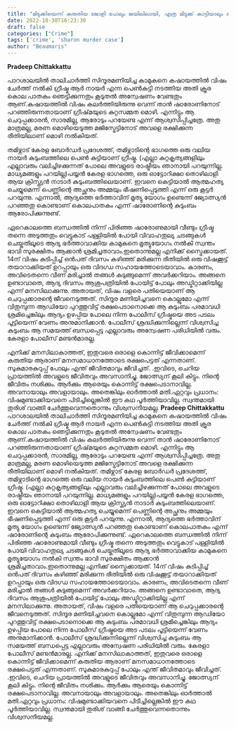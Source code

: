 ```yaml
---
title: "മിടുക്കിയെന്ന് കരുതിയ ജോളി പോലും ജയിലിലായി, എത്ര മിടുക്ക് കാട്ടിയാലും അവസാനം കുടുങ്ങുക തന്നെ ചെയ്യും"
date: 2022-10-30T16:23:30
draft: false
categories: ["Crime"]
tags: ['crime', 'sharon murder case']
author: "Beaumaris"
---
```


<strong>Pradeep Chittakkattu</strong>

പാറശാലയിൽ താലിചാർത്തി സിന്ദൂരമണിയിച്ച കാമുകനെ കഷായത്തിൽ വിഷം ചേര്‍ത്ത് നൽകി ഗ്രീഷ്മ ആർ നായർ എന്ന പെൺകുട്ടി നടത്തിയ അതി ക്രൂര കൊല പാതകം ഞെട്ടിക്കുന്നതും കൂടുതൽ അന്വേഷണം വേണ്ടതും ആണ്.കഷായത്തിൽ വിഷം കലർത്തിയിരുന്നു വെന്ന് താൻ ഷാരോണിനോട് പറഞ്ഞിരുന്നതായാണ് ഗ്രീഷ്‌മയുടെ കുറ്റ‌സമ്മത മൊഴി. എന്നിട്ടും ആ ചെറുപ്പക്കാരൻ, സാരമില്ല, ആരോടും പറയേണ്ട എന്ന് ആശ്വസിപ്പിച്ചത്രേ. അതു മാത്രമല്ല, മരണ മൊഴിയെടുത്ത മജിസ്ട്രേട്ടിനോട് അവളെ രക്ഷിക്കുന്ന രീതിയിലാണ് മൊഴി നൽകിയത്.

തമിഴ്നാട് കേരള ബോർഡർ പ്രദേശത്ത്, തമിഴ്നാടിന്റെ ഭാഗത്തെ ഒരു വലിയ നായർ കുടുംബത്തിലെ പെൺ കുട്ടിയാണ് ഗ്രീഷ്മ. (എല്ലാ കുറ്റകൃത്യങ്ങളിലും എല്ലാവരും വലിച്ചിഴക്കുന്നത് പോലെ അവളുടെ രാഷ്ട്രീയം ഞാനായി പറയുന്നില്ല. മാധ്യമങ്ങളും പറയില്ല)പയ്യൻ കേരള ഭാഗത്തെ, ഒരു ഓട്ടോറിക്ഷാ തൊഴിലാളി ആയ ക്രിസ്ത്യൻ നാടാർ കുടുംബത്തിലെയാണ്. ഇവനെ കെട്ടിയാൽ ആത്മഹത്യ ചെയ്യുമെന്ന് പെണ്ണിന്റെ അച്ഛനും അമ്മയും ഭീഷണിപ്പെടുത്തി എന്ന് ഒരു കൂട്ടർ പറയുന്നു. എന്നാൽ, ആദ്യത്തെ ഭർത്താവിന് മൃത്യു യോഗം ഉണ്ടെന്ന് ജ്യോത്സ്യൻ പറഞ്ഞതു കൊണ്ടാണ് കൊലപാതകം എന്ന് ഷാരോണിന്റെ കുടുംബം ആരോപിക്കുന്നുണ്ട്.

ഏറെകാലത്തെ ബന്ധത്തിൽ നിന്ന് പിരിഞ്ഞ ഷാരോണുമായി വീണ്ടും ഗ്രീഷ്മ തന്നെ അടുത്തതും വെട്ടുകാട് പള്ളിയിൽ പോയി വിവാഹതുല്യ ചടങ്ങുകൾ ചെയ്തതിലൂടെ ആദ്യ ഭർത്താവാക്കിയ കാമുകനെ മൃത്യുയോഗം നൽകി സ്വന്തം ഭാവി സുരക്ഷിതം ആക്കാൻ ശ്രമിച്ചതാവാം.ഇതൊന്നുമല്ല എനിക്ക് സ്ട്രൈക്കായത്. 14ന് വിഷം കുടിപ്പിച്ച് ഒൻപത് ദിവസം കഴിഞ്ഞ് മരിക്കുന്ന രീതിയിൽ ഒരു വിഷക്കൂട്ട് തയാറാക്കിയത് ഉറപ്പായും ഒരു വിദഗ്ധ സഹായത്തോടെയാവാം. കാരണം, അവിടെതന്നെ വീണ് മരിച്ചാൽ തങ്ങൾ കുടുങ്ങുമെന്ന് അവർക്കറിയാം. അങ്ങനെ ഉണ്ടാവാതെ, ആദ്യ ദിവസം ആശുപത്രിയിൽ പോയിട്ട് പോലും അഡ്മിറ്റാക്കിയില്ല എന്ന് മനസിലാക്കുന്നു. അതായത്, വിഷം വളരെ പതിയെയാണ് ആ ചെറുപ്പക്കാരന്റെ ജീവനെടുത്തത്. സിന്ദൂര മണിയിച്ചവനെ കൊല്ലുമോ എന്ന് വിതുമ്പുന്ന ആഡിയോ പുറത്തുവിട്ട് രക്ഷപെടാനൊക്കെ ആ കുടുംബം പരമാവധി ശ്രമിച്ചെങ്കിലും ആദ്യം ഉഴപ്പിയ പോലെ നിന്ന പോലീസ് ഗ്രീഷ്മയെ അട പടലം പൂട്ടിയെന്ന് വേണം അനുമാനിക്കാൻ. പോലീസ് ശ്രദ്ധിക്കുന്നില്ലെന്ന് വിശ്വസിച്ച കുടുംബം ആ സമയത്ത് ബന്ധപ്പെട്ട എല്ലാവരും അന്വേഷണ പരിധിയിൽ വരും. കേരളാ പോലീസ് മണ്ടൻമാരല്ല.

എനിക്ക് മനസിലാകാത്തത്, ഇതുവരെ ഒരാളെ കൊന്നിട്ട് ജീവിക്കാമെന്ന് കരുതിയ ആരാണ് മനസമാധാനത്തോടെ രക്ഷപെട്ടത് എന്നതാണ്. സുകുമാരകുറുപ്പ് പോലും എന്ത് ജീവിതമാവും ജീവിച്ചത്. .ഇവിടെ, ചെറിയ പ്രായത്തിൽ അവളുടെ ജീവിതവും അവസാനിച്ചു. ജോത്സ്യന് കൂലി കിട്ടും. നിന്റെ ജീവിതം നശിക്കും. ആർക്കും ആരെയും കൊന്നിട്ട് രക്ഷപെടാനാവില്ല. അവനായാലും അവളായാലും. അതെങ്കിലും ഓർത്താൽ മതി.ഏറ്റവും പ്രധാനം: വിഷമുണ്ടാക്കിയവനെ പിടിച്ചില്ലെങ്കിൽ ഈ കഥ പൂർത്തിയാവില്ല. സ്വന്തമായി തുരിശ് വാങ്ങി ചേർത്തുവെന്നതൊന്നും വിശ്വസനീയമല്ല.
**Pradeep Chittakkattu** പാറശാലയിൽ താലിചാർത്തി സിന്ദൂരമണിയിച്ച കാമുകനെ കഷായത്തിൽ വിഷം ചേര്‍ത്ത് നൽകി ഗ്രീഷ്മ ആർ നായർ എന്ന പെൺകുട്ടി നടത്തിയ അതി ക്രൂര കൊല പാതകം ഞെട്ടിക്കുന്നതും കൂടുതൽ അന്വേഷണം വേണ്ടതും ആണ്.കഷായത്തിൽ വിഷം കലർത്തിയിരുന്നു വെന്ന് താൻ ഷാരോണിനോട് പറഞ്ഞിരുന്നതായാണ് ഗ്രീഷ്‌മയുടെ കുറ്റ‌സമ്മത മൊഴി. എന്നിട്ടും ആ ചെറുപ്പക്കാരൻ, സാരമില്ല, ആരോടും പറയേണ്ട എന്ന് ആശ്വസിപ്പിച്ചത്രേ. അതു മാത്രമല്ല, മരണ മൊഴിയെടുത്ത മജിസ്ട്രേട്ടിനോട് അവളെ രക്ഷിക്കുന്ന രീതിയിലാണ് മൊഴി നൽകിയത്. തമിഴ്നാട് കേരള ബോർഡർ പ്രദേശത്ത്, തമിഴ്നാടിന്റെ ഭാഗത്തെ ഒരു വലിയ നായർ കുടുംബത്തിലെ പെൺ കുട്ടിയാണ് ഗ്രീഷ്മ. (എല്ലാ കുറ്റകൃത്യങ്ങളിലും എല്ലാവരും വലിച്ചിഴക്കുന്നത് പോലെ അവളുടെ രാഷ്ട്രീയം ഞാനായി പറയുന്നില്ല. മാധ്യമങ്ങളും പറയില്ല)പയ്യൻ കേരള ഭാഗത്തെ, ഒരു ഓട്ടോറിക്ഷാ തൊഴിലാളി ആയ ക്രിസ്ത്യൻ നാടാർ കുടുംബത്തിലെയാണ്. ഇവനെ കെട്ടിയാൽ ആത്മഹത്യ ചെയ്യുമെന്ന് പെണ്ണിന്റെ അച്ഛനും അമ്മയും ഭീഷണിപ്പെടുത്തി എന്ന് ഒരു കൂട്ടർ പറയുന്നു. എന്നാൽ, ആദ്യത്തെ ഭർത്താവിന് മൃത്യു യോഗം ഉണ്ടെന്ന് ജ്യോത്സ്യൻ പറഞ്ഞതു കൊണ്ടാണ് കൊലപാതകം എന്ന് ഷാരോണിന്റെ കുടുംബം ആരോപിക്കുന്നുണ്ട്. ഏറെകാലത്തെ ബന്ധത്തിൽ നിന്ന് പിരിഞ്ഞ ഷാരോണുമായി വീണ്ടും ഗ്രീഷ്മ തന്നെ അടുത്തതും വെട്ടുകാട് പള്ളിയിൽ പോയി വിവാഹതുല്യ ചടങ്ങുകൾ ചെയ്തതിലൂടെ ആദ്യ ഭർത്താവാക്കിയ കാമുകനെ മൃത്യുയോഗം നൽകി സ്വന്തം ഭാവി സുരക്ഷിതം ആക്കാൻ ശ്രമിച്ചതാവാം.ഇതൊന്നുമല്ല എനിക്ക് സ്ട്രൈക്കായത്. 14ന് വിഷം കുടിപ്പിച്ച് ഒൻപത് ദിവസം കഴിഞ്ഞ് മരിക്കുന്ന രീതിയിൽ ഒരു വിഷക്കൂട്ട് തയാറാക്കിയത് ഉറപ്പായും ഒരു വിദഗ്ധ സഹായത്തോടെയാവാം. കാരണം, അവിടെതന്നെ വീണ് മരിച്ചാൽ തങ്ങൾ കുടുങ്ങുമെന്ന് അവർക്കറിയാം. അങ്ങനെ ഉണ്ടാവാതെ, ആദ്യ ദിവസം ആശുപത്രിയിൽ പോയിട്ട് പോലും അഡ്മിറ്റാക്കിയില്ല എന്ന് മനസിലാക്കുന്നു. അതായത്, വിഷം വളരെ പതിയെയാണ് ആ ചെറുപ്പക്കാരന്റെ ജീവനെടുത്തത്. സിന്ദൂര മണിയിച്ചവനെ കൊല്ലുമോ എന്ന് വിതുമ്പുന്ന ആഡിയോ പുറത്തുവിട്ട് രക്ഷപെടാനൊക്കെ ആ കുടുംബം പരമാവധി ശ്രമിച്ചെങ്കിലും ആദ്യം ഉഴപ്പിയ പോലെ നിന്ന പോലീസ് ഗ്രീഷ്മയെ അട പടലം പൂട്ടിയെന്ന് വേണം അനുമാനിക്കാൻ. പോലീസ് ശ്രദ്ധിക്കുന്നില്ലെന്ന് വിശ്വസിച്ച കുടുംബം ആ സമയത്ത് ബന്ധപ്പെട്ട എല്ലാവരും അന്വേഷണ പരിധിയിൽ വരും. കേരളാ പോലീസ് മണ്ടൻമാരല്ല. എനിക്ക് മനസിലാകാത്തത്, ഇതുവരെ ഒരാളെ കൊന്നിട്ട് ജീവിക്കാമെന്ന് കരുതിയ ആരാണ് മനസമാധാനത്തോടെ രക്ഷപെട്ടത് എന്നതാണ്. സുകുമാരകുറുപ്പ് പോലും എന്ത് ജീവിതമാവും ജീവിച്ചത്. .ഇവിടെ, ചെറിയ പ്രായത്തിൽ അവളുടെ ജീവിതവും അവസാനിച്ചു. ജോത്സ്യന് കൂലി കിട്ടും. നിന്റെ ജീവിതം നശിക്കും. ആർക്കും ആരെയും കൊന്നിട്ട് രക്ഷപെടാനാവില്ല. അവനായാലും അവളായാലും. അതെങ്കിലും ഓർത്താൽ മതി.ഏറ്റവും പ്രധാനം: വിഷമുണ്ടാക്കിയവനെ പിടിച്ചില്ലെങ്കിൽ ഈ കഥ പൂർത്തിയാവില്ല. സ്വന്തമായി തുരിശ് വാങ്ങി ചേർത്തുവെന്നതൊന്നും വിശ്വസനീയമല്ല.
